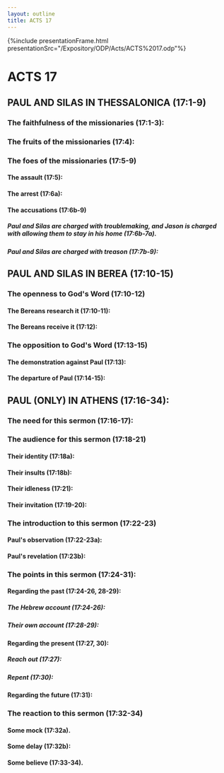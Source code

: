 ```yaml
---
layout: outline
title: ACTS 17
---
```

{%include presentationFrame.html presentationSrc="/Expository/ODP/Acts/ACTS%2017.odp"%}

# ACTS 17 
## PAUL AND SILAS IN THESSALONICA (17:1-9) 
###  The faithfulness of the missionaries (17:1-3): 
###  The fruits of the missionaries (17:4): 
###  The foes of the missionaries (17:5-9) 
####  The assault (17:5): 
####  The arrest (17:6a): 
####  The accusations (17:6b-9) 
#####  Paul and Silas are charged with troublemaking, and Jason is charged with allowing them to stay in his home (17:6b-7a). 
#####  Paul and Silas are charged with treason (17:7b-9): 
## PAUL AND SILAS IN BEREA (17:10-15) 
###  The openness to God\'s Word (17:10-12) 
####  The Bereans research it (17:10-11): 
####  The Bereans receive it (17:12): 
###  The opposition to God\'s Word (17:13-15) 
####  The demonstration against Paul (17:13): 
####  The departure of Paul (17:14-15): 
## PAUL (ONLY) IN ATHENS (17:16-34): 
###  The need for this sermon (17:16-17): 
###  The audience for this sermon (17:18-21) 
####  Their identity (17:18a): 
####  Their insults (17:18b): 
####  Their idleness (17:21): 
####  Their invitation (17:19-20): 
###  The introduction to this sermon (17:22-23) 
####  Paul\'s observation (17:22-23a): 
####  Paul\'s revelation (17:23b): 
###  The points in this sermon (17:24-31): 
####  Regarding the past (17:24-26, 28-29): 
#####  The Hebrew account (17:24-26): 
#####  Their own account (17:28-29): 
####  Regarding the present (17:27, 30): 
#####  Reach out (17:27): 
#####  Repent (17:30): 
####  Regarding the future (17:31): 
###  The reaction to this sermon (17:32-34) 
####  Some mock (17:32a). 
####  Some delay (17:32b): 
####  Some believe (17:33-34). 
